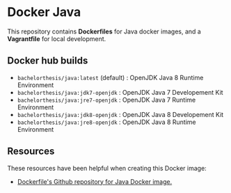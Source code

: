 # Docker Java

This repository contains **Dockerfiles** for Java docker images, and a **Vagrantfile** for local development. 

## Docker hub builds

* `bachelorthesis/java:latest` (default) : OpenJDK Java 8 Runtime Environment
* `bachelorthesis/java:jdk7-openjdk` : OpenJDK Java 7 Developement Kit
* `bachelorthesis/java:jre7-openjdk` : OpenJDK Java 7 Runtime Environment
* `bachelorthesis/java:jdk8-openjdk` : OpenJDK Java 8 Developement Kit
* `bachelorthesis/java:jre8-openjdk` : OpenJDK Java 8 Runtime Environment

## Resources

These resources have been helpful when creating this Docker image:

* [Dockerfile's Github repository for Java Docker image.][github_repository_dockerfile_java]

[github_repository_dockerfile_java]: https://github.com/dockerfile/java